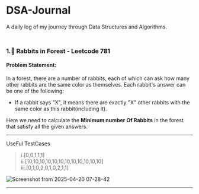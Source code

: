 # DSA-Journal
A daily log of my journey through Data Structures and Algorithms.

<p align="center">
  <img src="https://media0.giphy.com/media/TIj8cbzWYKnE9ul3ab/giphy.gif?cid=6c09b952m2v01jnc6p5njarynl6ix8mmwqikiyhpntpqxrnn&ep=v1_internal_gif_by_id&rid=giphy.gif&ct=s" 
       width="100%" height=10px" />
</p>

### 1.🐰 Rabbits in Forest - Leetcode 781

#### Problem Statement:
In a forest, there are a number of rabbits, each of which can ask how many other rabbits are the same color as themselves. Each rabbit's answer can be one of the following:
- If a rabbit says "X", it means there are exactly "X" other rabbits with the same color as this rabbit(including it).

Here we need to calculate the **Minimum number Of Rabbits** in the forest that satisfy all the given answers.

---

UseFul TestCases
> i.[0,0,1,1,1] <br>
> ii.[10,10,10,10,10,10,10,10,10,10,10,10] <br>
> iii.[0,1,0,2,0,1,0,2,1,1]

![Screenshot from 2025-04-20 07-28-42](https://github.com/user-attachments/assets/971c8713-9a81-432b-977c-5ac775a53c0a)

<hr>

